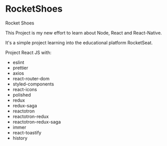 # RocketShoes
Rocket Shoes

This Project is my new effort to learn about Node, React and React-Native.

It's a simple project learning into the educational platform RocketSeat.

Project React JS with:
  - eslint
  - prettier
  - axios
  - react-router-dom
  - styled-components
  - react-icons
  - polished
  - redux
  - redux-saga
  - reactotron
  - reactotron-redux
  - reactotron-redux-saga
  - immer
  - react-toastify
  - history
